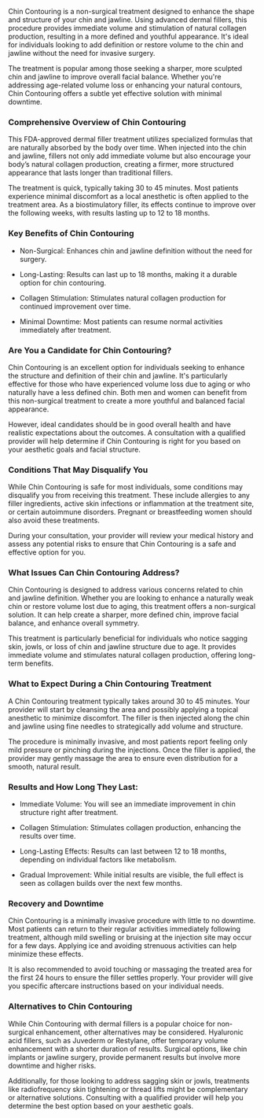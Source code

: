 <p class="services-details-two__text-2">
   Chin Contouring is a non-surgical treatment designed to enhance the shape and structure of your chin and jawline. Using advanced dermal fillers, this procedure provides immediate volume and stimulation of natural collagen production, resulting in a more defined and youthful appearance. It's ideal for individuals looking to add definition or restore volume to the chin and jawline without the need for invasive surgery.
</p>
<p class="services-details-two__text-2">
   The treatment is popular among those seeking a sharper, more sculpted chin and jawline to improve overall facial balance. Whether you're addressing age-related volume loss or enhancing your natural contours, Chin Contouring offers a subtle yet effective solution with minimal downtime.
</p>

<h3 class="services-details-two__title-2">
   Comprehensive Overview of Chin Contouring
</h3>
<p class="services-details-two__text-2">
   This FDA-approved dermal filler treatment utilizes specialized formulas that are naturally absorbed by the body over time. When injected into the chin and jawline, fillers not only add immediate volume but also encourage your body’s natural collagen production, creating a firmer, more structured appearance that lasts longer than traditional fillers.
</p>
<p class="services-details-two__text-2">
   The treatment is quick, typically taking 30 to 45 minutes. Most patients experience minimal discomfort as a local anesthetic is often applied to the treatment area. As a biostimulatory filler, its effects continue to improve over the following weeks, with results lasting up to 12 to 18 months.
</p>

<h3 class="services-details-two__title-2">
   Key Benefits of Chin Contouring
</h3>
<ul class="services-details-two__points list-unstyled list-service">
   <li>
       <div class="icon">
           <span class="fa fa-check"></span>
       </div>
       <div class="text">
           <p>Non-Surgical: Enhances chin and jawline definition without the need for surgery.</p>
       </div>
   </li>
   <li>
       <div class="icon">
           <span class="fa fa-check"></span>
       </div>
       <div class="text">
           <p>Long-Lasting: Results can last up to 18 months, making it a durable option for chin contouring.</p>
       </div>
   </li>
   <li>
       <div class="icon">
           <span class="fa fa-check"></span>
       </div>
       <div class="text">
           <p>Collagen Stimulation: Stimulates natural collagen production for continued improvement over time.</p>
       </div>
   </li>
   <li>
       <div class="icon">
           <span class="fa fa-check"></span>
       </div>
       <div class="text">
           <p>Minimal Downtime: Most patients can resume normal activities immediately after treatment.</p>
       </div>
   </li>
</ul>

<h3 class="services-details-two__title-2">
   Are You a Candidate for Chin Contouring?
</h3>
<p class="services-details-two__text-2">
   Chin Contouring is an excellent option for individuals seeking to enhance the structure and definition of their chin and jawline. It's particularly effective for those who have experienced volume loss due to aging or who naturally have a less defined chin. Both men and women can benefit from this non-surgical treatment to create a more youthful and balanced facial appearance.
</p>
<p class="services-details-two__text-2">
   However, ideal candidates should be in good overall health and have realistic expectations about the outcomes. A consultation with a qualified provider will help determine if Chin Contouring is right for you based on your aesthetic goals and facial structure.
</p>

<h3 class="services-details-two__title-2">
   Conditions That May Disqualify You
</h3>
<p class="services-details-two__text-2">
   While Chin Contouring is safe for most individuals, some conditions may disqualify you from receiving this treatment. These include allergies to any filler ingredients, active skin infections or inflammation at the treatment site, or certain autoimmune disorders. Pregnant or breastfeeding women should also avoid these treatments.
</p>
<p class="services-details-two__text-2">
   During your consultation, your provider will review your medical history and assess any potential risks to ensure that Chin Contouring is a safe and effective option for you.
</p>

<h3 class="services-details-two__title-2">
   What Issues Can Chin Contouring Address?
</h3>
<p class="services-details-two__text-2">
   Chin Contouring is designed to address various concerns related to chin and jawline definition. Whether you are looking to enhance a naturally weak chin or restore volume lost due to aging, this treatment offers a non-surgical solution. It can help create a sharper, more defined chin, improve facial balance, and enhance overall symmetry.
</p>
<p class="services-details-two__text-2">
   This treatment is particularly beneficial for individuals who notice sagging skin, jowls, or loss of chin and jawline structure due to age. It provides immediate volume and stimulates natural collagen production, offering long-term benefits.
</p>

<h3 class="services-details-two__title-2">
   What to Expect During a Chin Contouring Treatment
</h3>
<p class="services-details-two__text-2">
   A Chin Contouring treatment typically takes around 30 to 45 minutes. Your provider will start by cleansing the area and possibly applying a topical anesthetic to minimize discomfort. The filler is then injected along the chin and jawline using fine needles to strategically add volume and structure.
</p>
<p class="services-details-two__text-2">
   The procedure is minimally invasive, and most patients report feeling only mild pressure or pinching during the injections. Once the filler is applied, the provider may gently massage the area to ensure even distribution for a smooth, natural result.
</p>

<h3 class="services-details-two__title-2">
   Results and How Long They Last:
</h3>
<ul class="services-details-two__points list-unstyled list-service">
   <li>
       <div class="icon">
           <span class="fa fa-check"></span>
       </div>
       <div class="text">
           <p>Immediate Volume: You will see an immediate improvement in chin structure right after treatment.</p>
       </div>
   </li>
   <li>
       <div class="icon">
           <span class="fa fa-check"></span>
       </div>
       <div class="text">
           <p>Collagen Stimulation: Stimulates collagen production, enhancing the results over time.</p>
       </div>
   </li>
   <li>
       <div class="icon">
           <span class="fa fa-check"></span>
       </div>
       <div class="text">
           <p>Long-Lasting Effects: Results can last between 12 to 18 months, depending on individual factors like metabolism.</p>
       </div>
   </li>
   <li>
       <div class="icon">
           <span class="fa fa-check"></span>
       </div>
       <div class="text">
           <p>Gradual Improvement: While initial results are visible, the full effect is seen as collagen builds over the next few months.</p>
       </div>
   </li>
</ul>

<h3 class="services-details-two__title-2">
   Recovery and Downtime
</h3>
<p class="services-details-two__text-2">
   Chin Contouring is a minimally invasive procedure with little to no downtime. Most patients can return to their regular activities immediately following treatment, although mild swelling or bruising at the injection site may occur for a few days. Applying ice and avoiding strenuous activities can help minimize these effects.
</p>
<p class="services-details-two__text-2">
   It is also recommended to avoid touching or massaging the treated area for the first 24 hours to ensure the filler settles properly. Your provider will give you specific aftercare instructions based on your individual needs.
</p>

<h3 class="services-details-two__title-2">
   Alternatives to Chin Contouring
</h3>
<p class="services-details-two__text-2">
   While Chin Contouring with dermal fillers is a popular choice for non-surgical enhancement, other alternatives may be considered. Hyaluronic acid fillers, such as Juvederm or Restylane, offer temporary volume enhancement with a shorter duration of results. Surgical options, like chin implants or jawline surgery, provide permanent results but involve more downtime and higher risks.
</p>
<p class="services-details-two__text-2">
   Additionally, for those looking to address sagging skin or jowls, treatments like radiofrequency skin tightening or thread lifts might be complementary or alternative solutions. Consulting with a qualified provider will help you determine the best option based on your aesthetic goals.
</p>
